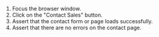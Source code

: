 1. Focus the browser window.
2. Click on the "Contact Sales" button.
3. Assert that the contact form or page loads successfully.
4. Assert that there are no errors on the contact page.